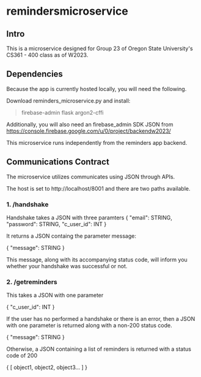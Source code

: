 # remindersmicroservice

## Intro

This is a microservice designed for Group 23 of Oregon State University's CS361 - 400 class as of W2023.

## Dependencies

Because the app is currently hosted locally, you will need the following.

Download reminders_microservice.py and install:

> firebase-admin 
> flask
> argon2-cffi

Additionally, you will also need an firebase_admin SDK JSON from https://console.firebase.google.com/u/0/project/backendw2023/

This microservice runs independently from the reminders app backend.

## Communications Contract

The microservice utilizes communicates using JSON through APIs.

The host is set to http://localhost/8001 and there are two paths available.

### 1. /handshake

Handshake takes a JSON with three paramters
{
  "email": STRING,
  "password": STRING,
  "c_user_id": INT
}

It returns a JSON containg the parameter message:

{
  "message": STRING
}

This message, along with its accompanying status code, will inform you whether your handshake was successful or not.


### 2. /getreminders

This takes a JSON with one parameter

{
  "c_user_id": INT
}

If the user has no performed a handshake or there is an error, then a JSON with one parameter is returned along with a non-200 status code.

{
  "message": STRING
}


Otherwise, a JSON containing a list of reminders is returned with a status code of 200

{
  [
    object1,
    object2,
    object3...
  ]
}
